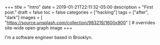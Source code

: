 +++
title = "Intro"
date = 2019-01-21T22:11:32-05:00
description = "First post."
draft = false
toc = false
categories = ["hacking"]
tags = ["after", "dark"]
images = [
  "https://source.unsplash.com/collection/983219/1600x900"
] # overrides site-wide open graph image
+++

I'm a software engineer based in Brooklyn.

